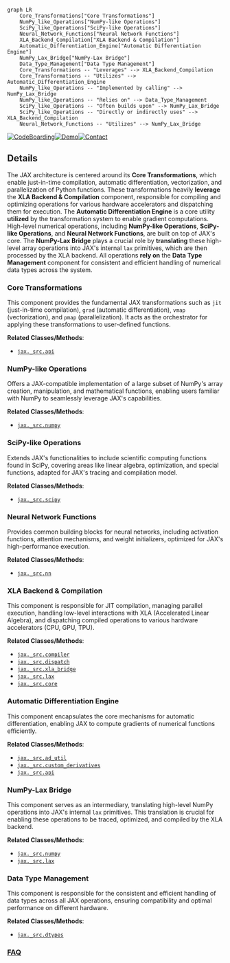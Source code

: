 ```mermaid
graph LR
    Core_Transformations["Core Transformations"]
    NumPy_like_Operations["NumPy-like Operations"]
    SciPy_like_Operations["SciPy-like Operations"]
    Neural_Network_Functions["Neural Network Functions"]
    XLA_Backend_Compilation["XLA Backend & Compilation"]
    Automatic_Differentiation_Engine["Automatic Differentiation Engine"]
    NumPy_Lax_Bridge["NumPy-Lax Bridge"]
    Data_Type_Management["Data Type Management"]
    Core_Transformations -- "Leverages" --> XLA_Backend_Compilation
    Core_Transformations -- "Utilizes" --> Automatic_Differentiation_Engine
    NumPy_like_Operations -- "Implemented by calling" --> NumPy_Lax_Bridge
    NumPy_like_Operations -- "Relies on" --> Data_Type_Management
    SciPy_like_Operations -- "Often builds upon" --> NumPy_Lax_Bridge
    SciPy_like_Operations -- "Directly or indirectly uses" --> XLA_Backend_Compilation
    Neural_Network_Functions -- "Utilizes" --> NumPy_Lax_Bridge
```

[![CodeBoarding](https://img.shields.io/badge/Generated%20by-CodeBoarding-9cf?style=flat-square)](https://github.com/CodeBoarding/GeneratedOnBoardings)[![Demo](https://img.shields.io/badge/Try%20our-Demo-blue?style=flat-square)](https://www.codeboarding.org/demo)[![Contact](https://img.shields.io/badge/Contact%20us%20-%20contact@codeboarding.org-lightgrey?style=flat-square)](mailto:contact@codeboarding.org)

## Details

The JAX architecture is centered around its **Core Transformations**, which enable just-in-time compilation, automatic differentiation, vectorization, and parallelization of Python functions. These transformations heavily **leverage** the **XLA Backend & Compilation** component, responsible for compiling and optimizing operations for various hardware accelerators and dispatching them for execution. The **Automatic Differentiation Engine** is a core utility **utilized** by the transformation system to enable gradient computations. High-level numerical operations, including **NumPy-like Operations**, **SciPy-like Operations**, and **Neural Network Functions**, are built on top of JAX's core. The **NumPy-Lax Bridge** plays a crucial role by **translating** these high-level array operations into JAX's internal `lax` primitives, which are then processed by the XLA backend. All operations **rely on** the **Data Type Management** component for consistent and efficient handling of numerical data types across the system.

### Core Transformations
This component provides the fundamental JAX transformations such as `jit` (just-in-time compilation), `grad` (automatic differentiation), `vmap` (vectorization), and `pmap` (parallelization). It acts as the orchestrator for applying these transformations to user-defined functions.


**Related Classes/Methods**:

- <a href="https://github.com/jax-ml/jax/blob/main/jax/_src/api.py" target="_blank" rel="noopener noreferrer">`jax._src.api`</a>


### NumPy-like Operations
Offers a JAX-compatible implementation of a large subset of NumPy's array creation, manipulation, and mathematical functions, enabling users familiar with NumPy to seamlessly leverage JAX's capabilities.


**Related Classes/Methods**:

- <a href="https://github.com/jax-ml/jax/blob/main/jax/_src/numpy" target="_blank" rel="noopener noreferrer">`jax._src.numpy`</a>


### SciPy-like Operations
Extends JAX's functionalities to include scientific computing functions found in SciPy, covering areas like linear algebra, optimization, and special functions, adapted for JAX's tracing and compilation model.


**Related Classes/Methods**:

- <a href="https://github.com/jax-ml/jax/blob/main/jax/_src/scipy" target="_blank" rel="noopener noreferrer">`jax._src.scipy`</a>


### Neural Network Functions
Provides common building blocks for neural networks, including activation functions, attention mechanisms, and weight initializers, optimized for JAX's high-performance execution.


**Related Classes/Methods**:

- <a href="https://github.com/jax-ml/jax/blob/main/jax/_src/nn" target="_blank" rel="noopener noreferrer">`jax._src.nn`</a>


### XLA Backend & Compilation
This component is responsible for JIT compilation, managing parallel execution, handling low-level interactions with XLA (Accelerated Linear Algebra), and dispatching compiled operations to various hardware accelerators (CPU, GPU, TPU).


**Related Classes/Methods**:

- <a href="https://github.com/jax-ml/jax/blob/main/jax/_src/compiler.py" target="_blank" rel="noopener noreferrer">`jax._src.compiler`</a>
- <a href="https://github.com/jax-ml/jax/blob/main/jax/_src/dispatch.py" target="_blank" rel="noopener noreferrer">`jax._src.dispatch`</a>
- <a href="https://github.com/jax-ml/jax/blob/main/jax/_src/xla_bridge.py" target="_blank" rel="noopener noreferrer">`jax._src.xla_bridge`</a>
- <a href="https://github.com/jax-ml/jax/blob/main/jax/_src/lax" target="_blank" rel="noopener noreferrer">`jax._src.lax`</a>
- <a href="https://github.com/jax-ml/jax/blob/main/jax/_src/core.py" target="_blank" rel="noopener noreferrer">`jax._src.core`</a>


### Automatic Differentiation Engine
This component encapsulates the core mechanisms for automatic differentiation, enabling JAX to compute gradients of numerical functions efficiently.


**Related Classes/Methods**:

- <a href="https://github.com/jax-ml/jax/blob/main/jax/_src/ad_util.py" target="_blank" rel="noopener noreferrer">`jax._src.ad_util`</a>
- <a href="https://github.com/jax-ml/jax/blob/main/jax/_src/custom_derivatives.py" target="_blank" rel="noopener noreferrer">`jax._src.custom_derivatives`</a>
- <a href="https://github.com/jax-ml/jax/blob/main/jax/_src/api.py" target="_blank" rel="noopener noreferrer">`jax._src.api`</a>


### NumPy-Lax Bridge
This component serves as an intermediary, translating high-level NumPy operations into JAX's internal `lax` primitives. This translation is crucial for enabling these operations to be traced, optimized, and compiled by the XLA backend.


**Related Classes/Methods**:

- <a href="https://github.com/jax-ml/jax/blob/main/jax/_src/numpy" target="_blank" rel="noopener noreferrer">`jax._src.numpy`</a>
- <a href="https://github.com/jax-ml/jax/blob/main/jax/_src/lax" target="_blank" rel="noopener noreferrer">`jax._src.lax`</a>


### Data Type Management
This component is responsible for the consistent and efficient handling of data types across all JAX operations, ensuring compatibility and optimal performance on different hardware.


**Related Classes/Methods**:

- <a href="https://github.com/jax-ml/jax/blob/main/jax/_src/dtypes.py" target="_blank" rel="noopener noreferrer">`jax._src.dtypes`</a>




### [FAQ](https://github.com/CodeBoarding/GeneratedOnBoardings/tree/main?tab=readme-ov-file#faq)